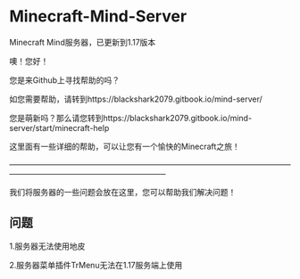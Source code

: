 # Minecraft-Mind-Server
Minecraft Mind服务器，已更新到1.17版本

噢！您好！

您是来Github上寻找帮助的吗？

如您需要帮助，请转到https://blackshark2079.gitbook.io/mind-server/


您是萌新吗？那么请您转到https://blackshark2079.gitbook.io/mind-server/start/minecraft-help

这里面有一些详细的帮助，可以让您有一个愉快的Minecraft之旅！

————————————————————————————————————————————————————————

我们将服务器的一些问题会放在这里，您可以帮助我们解决问题！
## 问题
1.服务器无法使用地皮

2.服务器菜单插件TrMenu无法在1.17服务端上使用
